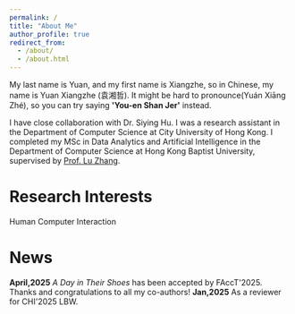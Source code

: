 ```yaml
---
permalink: /
title: "About Me"
author_profile: true
redirect_from: 
  - /about/
  - /about.html
---
```

My last name is Yuan, and my first name is Xiangzhe, so in Chinese, my name is Yuan Xiangzhe (袁湘哲). It might be hard to pronounce(Yuán Xiāng Zhé), so you can try saying **'You-en Shan Jer'** instead.

I have close collaboration with Dr. Siying Hu. I was a research assistant in the Department of Computer Science at City University of Hong Kong. I completed my MSc in Data Analytics and Artificial Intelligence in the Department of Computer Science at Hong Kong Baptist University, supervised by [Prof. Lu Zhang](https://www.comp.hkbu.edu.hk/~ericluzhang/).

Research Interests
======
Human Computer Interaction

News
======
**April,2025** <i>A Day in Their Shoes</i> has been accepted by FAccT'2025. Thanks and congratulations to all my co-authors!
**Jan,2025**  As a reviewer for CHI'2025 LBW.
